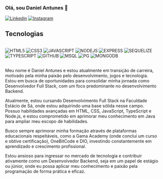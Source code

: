 ### Olá, sou Daniel Antunes 🤘

[![Linkedin](https://img.shields.io/badge/LinkedIn-0077B5?style=for-the-badge&logo=linkedin&logoColor=white)](https://www.linkedin.com/in/daniel-antunes-35710a204/)
[![Instagram](https://img.shields.io/badge/Instagram-E4405F?style=for-the-badge&logo=instagram&logoColor=white)](https://www.instagram.com/daniieljuniior_/)



## Tecnologias

<div style="display: inline_block"><br/>
  <img allign="center" alt="HTML5" src="https://img.shields.io/badge/HTML5-E34F26?style=for-the-badge&logo=html5&logoColor=white" />
  <img allign="center" alt="CSS3" src="https://img.shields.io/badge/CSS3-1572B6?style=for-the-badge&logo=css3&logoColor=white" />
  <img allign="center" alt="JAVASCRIPT" src="https://img.shields.io/badge/JavaScript-F7DF1E?style=for-the-badge&logo=javascript&logoColor=black" />
  <img allign="center" alt="NODEJS" src="https://img.shields.io/badge/Node.js-43853D?style=for-the-badge&logo=node.js&logoColor=white" />
  <img allign="center" alt="EXPRESS" src="https://img.shields.io/badge/Express.js-404D59?style=for-the-badge" />
  <img allign="center" alt="SEQUELIZE" src="https://img.shields.io/badge/sequelize-323330?style=for-the-badge&logo=sequelize&logoColor=blue" />
  <img allign="center" alt="TYPESCRIPT" src="https://img.shields.io/badge/TypeScript-007ACC?style=for-the-badge&logo=typescript&logoColor=white" />
  <img allign="center" alt="GITHUB" src="https://img.shields.io/badge/GIT-E44C30?style=for-the-badge&logo=git&logoColor=white" />
  <img allign="center" alt="MSQL" src="https://img.shields.io/badge/MySQL-00000F?style=for-the-badge&logo=mysql&logoColor=white" />
  <img allign="center" alt="PG" src="https://img.shields.io/badge/PostgreSQL-316192?style=for-the-badge&logo=postgresql&logoColor=white" />
  <img allign="center" alt="MONGODB" src="https://img.shields.io/badge/MongoDB-4EA94B?style=for-the-badge&logo=mongodb&logoColor=white" />
 </div></br>
 
Meu nome é Daniel Antunes e estou atualmente em transição de carreira, motivado pela minha paixão pelo desenvolvimento, jogos e tecnologia. Estou em busca de oportunidades para consolidar minha jornada como Desenvolvedor Full Stack, com um foco predominante no desenvolvimento Backend.

Atualmente, estou cursando Desenvolvimento Full Stack na Faculdade Estácio de Sá, onde estou adquirindo uma base sólida nesse campo. Possuo habilidades avançadas em HTML, CSS, JavaScript, TypeScript e Node.js, e estou comprometido em aprimorar meu conhecimento em Java para ampliar meu escopo de habilidades.

Busco sempre aprimorar minha formação através de plataformas educacionais respeitáveis, como a Gama Academy (onde concluí um curso e obtive certificação), OneBitCode e DIO, investindo constantemente em aprendizado e crescimento profissional.

Estou ansioso para ingressar no mercado de tecnologia e contribuir ativamente como um Desenvolvedor Backend, seja em um papel de estágio ou júnior, onde eu possa aplicar meu conhecimento e paixão pela programação de forma prática e eficaz.
